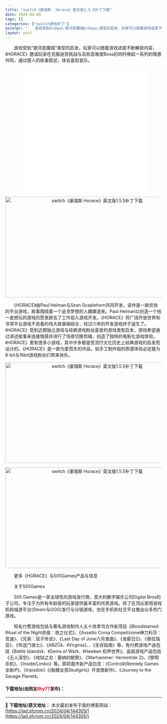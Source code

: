 ```yaml
---
title: "switch《豪瑞斯  Horace》英文版1.5.5补丁下载"
date: 2024-04-09
tags: []
categories: ["switch游戏补丁"]
excerpt: "　　游戏受到&ldquo;银河恶魔城&rdquo;类型的启发，玩家可以随着游戏进度不断解锁内容，《HORACE》邀请玩家在克服迷宫挑战与击败高难度Boss的同时唤起一系列的情感共鸣，通过感人的故事叙述，体会喜怒哀乐。 　　《HORACE》由Paul Helman与Sean Scaplehorn共同开&hellip;"
layout: post
---
```


 <p>　　游戏受到&ldquo;银河恶魔城&rdquo;类型的启发，玩家可以随着游戏进度不断解锁内容，《HORACE》邀请玩家在克服迷宫挑战与击败高难度Boss的同时唤起一系列的情感共鸣，通过感人的故事叙述，体会喜怒哀乐。</p> <p style="text-align: center;"><iframe allowfullscreen="true" border="0" frameborder="0" framespacing="0" height="400" scrolling="no" src="//player.bilibili.com/player.html?aid=59845633&amp;bvid=BV1ut411n7xb&amp;cid=104240623&amp;page=1" width="410"></iframe></p> <p align="center"><img align="" src="https://www.2023game.com/d/file/p/2020/10-25/bc42c5070e8854e4b259b62b1695bb60.jpg" style="border-width: 0px; border-style: solid; width: 576px; height: 323px;" alt="switch《豪瑞斯  Horace》英文版1.5.5补丁下载" /></p> <p>　　《HORACE》由Paul Helman与Sean Scaplehorn共同开发，该作是一款欢快的平台游戏，故事围绕着一个追寻梦想的人娓娓道来。Paul Helman以创造一个他一直想玩的游戏的愿景辞去了工作投入游戏开发。《HORACE》将广阔开放世界和寻常平台游戏不具备的伟大故事相结合，经过六年的开发游戏终于诞生了。《HORACE》受到近期独立游戏与经典游戏粉丝喜爱的游戏类型启发，游戏希望通过讲述故事来连接情感并进行了场景切换剪辑，创造了独特的电影化游戏体验。《HORACE》里有很多小游戏，其中许多都是受流行文化历史上经典游戏的启发而设计的。《HORACE》是一款为爱而生的作品，如手工制作般的质感体验必定能为8-bit与16bit游戏粉丝们带来快乐。</p> <p align="center"><img align="" src="https://www.2023game.com/d/file/p/2020/10-25/1d1bb3a83bedd203c4129358b3f92c17.jpg" style="border-width: 0px; border-style: solid; width: 576px; height: 323px;" alt="switch《豪瑞斯  Horace》英文版1.5.5补丁下载" /></p> <p align="center"><img align="" src="https://www.2023game.com/d/file/p/2020/10-25/75ad0fab96926e9c91213877e432fddc.jpg" style="border-width: 0px; border-style: solid; width: 576px; height: 323px;" alt="switch《豪瑞斯  Horace》英文版1.5.5补丁下载" /></p> <p>　　更多《HORACE》与505Games产品与信息</p> <p>　　关于505Games</p> <p>　　505 Games是一家全球性的游戏发行商，意大利数字娱乐公司Digital Bros的子公司。专注于为所有年龄层的玩家提供最丰富的优质游戏。除了在顶尖家用游戏机和端游平台(Steam与GOG)发行与分销游戏，也在手机和社交平台推出众多热门游戏。</p> <p>　　知名付费游戏包括与著名游戏制作人五十岚孝司合作新项目《Bloodstained: Ritual of the Night赤痕：夜之仪式》、《Assetto Corsa Competizione神力科莎：竞速》、《兄弟：双子传说》、《Last Day of June六月衷曲》、《发薪日2》、《泰拉瑞亚》、《传送门骑士》、《ABZ&Ucirc;》、《Virginia》、、《生存指南》等。免付费游戏产品包括《Battle Islands》、《Gems of War》、《Hawken 机甲世界》。盒装游戏产品包括《无人深空》、《地狱之刃：塞纳的献祭》、《Warhammer: Vermintide 2》、《黎明杀机》、《Inside/Limbo》等。即将面市新产品包含：《Control》(Remedy Games全新IP)、《Inpisible》(《骷髅女孩Skullgirls》开发商新作)、《Journey to the Savage Planet》。</p> <p><h4>下载地址(由网友<font color="red">llhy77</font>发布)：</h4></p> 

---
📖 **下载地址/原文地址：** 本文最初发布于我的博客网站：[https://lad.sfcrom.cn/2024/04/144305/](https://lad.sfcrom.cn/2024/04/144305/)
